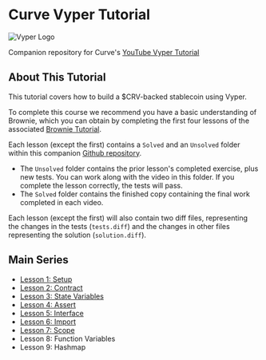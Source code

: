 # Curve Vyper Tutorial

![Vyper Logo](https://vyper.readthedocs.io/en/stable/_images/vyper-logo-transparent.svg)

Companion repository for Curve's [YouTube Vyper Tutorial](https://www.youtube.com/playlist?list=PLVOHzVzbg7bFnLnl3t5egG5oWpOhfdD1D) 

## About This Tutorial

This tutorial covers how to build a $CRV-backed stablecoin using Vyper.

To complete this course we recommend you have a basic understanding of Brownie, which you can obtain by completing the first four lessons of the associated [Brownie Tutorial](https://github.com/curvefi/brownie-tutorial).

Each lesson (except the first) contains a `Solved` and an `Unsolved` folder within this companion [Github repository](https://github.com/curvefi/vyper-tutorial).  

* The `Unsolved` folder contains the prior lesson's completed exercise, plus new tests.  You can work along with the video in this folder.  If you complete the lesson correctly, the tests will pass.
* The `Solved` folder contains the finished copy containing the final work completed in each video.

Each lesson (except the first) will also contain two diff files, representing the changes in the tests (`tests.diff`) and the changes in other files representing the solution (`solution.diff`).

## Main Series

* [Lesson 1: Setup](lesson-01-setup/)
* [Lesson 2: Contract](lesson-02-contract/)
* [Lesson 3: State Variables](lesson-03-state-variables/)
* [Lesson 4: Assert](lesson-04-assert/)
* [Lesson 5: Interface](lesson-05-interface/)
* [Lesson 6: Import](lesson-06-import/)
* [Lesson 7: Scope](lesson-07-scope/)
* Lesson 8: Function Variables
* Lesson 9: Hashmap

